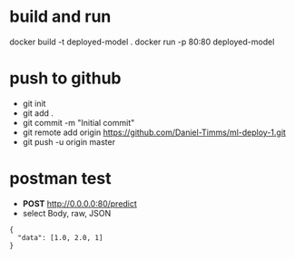 
# build and run
docker build -t deployed-model .
docker run -p 80:80 deployed-model

# push to github
- git init
- git add .
- git commit -m "Initial commit"
- git remote add origin https://github.com/Daniel-Timms/ml-deploy-1.git
- git push -u origin master

# postman test
- **POST** http://0.0.0.0:80/predict
- select Body, raw, JSON 
```
{
  "data": [1.0, 2.0, 1]
}
```
